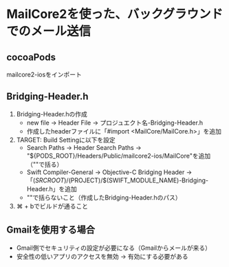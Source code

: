 # MailCore2を使った、バックグラウンドでのメール送信

## cocoaPods
mailcore2-iosをインポート

## Bridging-Header.h
1. Bridging-Header.hの作成
    - new file -> Header File -> プロジュエクト名-Bridging-Header.h
	- 作成したheaderファイルに「#import <MailCore/MailCore.h>」を追加
2. TARGET: Build Settingに以下を設定
	- Search Paths -> Header Search Paths -> "${PODS_ROOT}/Headers/Public/mailcore2-ios/MailCore"を追加（""で括る）
	- Swift Compiler-General -> Objective-C Bridging Header -> 「$(SRCROOT)/$(PROJECT)/$(SWIFT_MODULE_NAME)-Bridging-Header.h」を追加
	- ""で括らないこと（作成したBridging-Header.hのパス）
3. ⌘ + bでビルドが通ること

## Gmailを使用する場合
- Gmail側でセキュリティの設定が必要になる（Gmailからメールが来る）
- 安全性の低いアプリのアクセスを無効 -> 有効にする必要がある